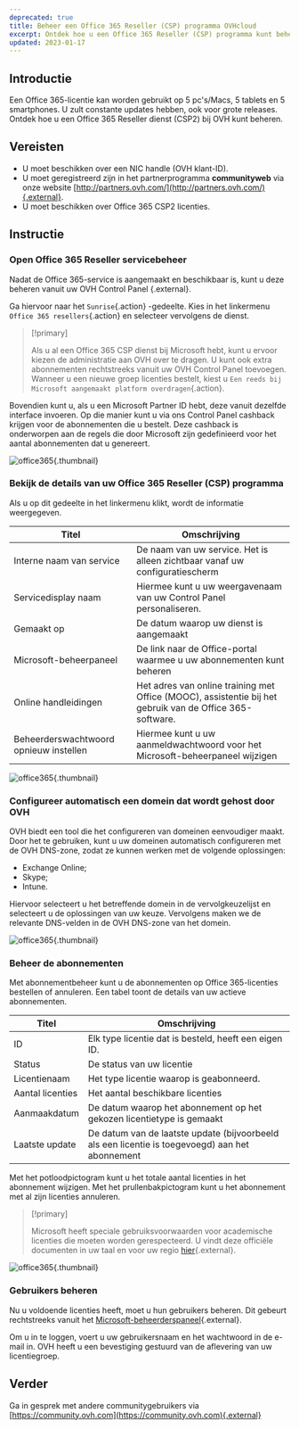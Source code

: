 ```yaml
---
deprecated: true
title: Beheer een Office 365 Reseller (CSP) programma OVHcloud
excerpt: Ontdek hoe u een Office 365 Reseller (CSP) programma kunt beheren met de OVHcloud
updated: 2023-01-17
---
```


## Introductie

Een Office 365-licentie kan worden gebruikt op 5 pc's/Macs, 5 tablets en 5 smartphones. U zult constante updates hebben, ook voor grote releases. Ontdek hoe u een Office 365 Reseller dienst (CSP2) bij OVH kunt beheren.

## Vereisten
- U moet beschikken over een NIC handle (OVH klant-ID).
- U moet geregistreerd zijn in het partnerprogramma **communityweb** via onze website [http://partners.ovh.com/](http://partners.ovh.com/){.external}. 
- U moet beschikken over Office 365 CSP2 licenties. 

## Instructie

### Open Office 365 Reseller servicebeheer

Nadat de Office 365-service is aangemaakt en beschikbaar is, kunt u deze beheren vanuit uw OVH Control Panel {.external}.

Ga hiervoor naar het `Sunrise`{.action} -gedeelte. Kies in het linkermenu `Office 365 resellers`{.action} en selecteer vervolgens de dienst.

> [!primary]
>
> Als u al een Office 365 CSP dienst bij Microsoft hebt, kunt u ervoor kiezen de administratie aan OVH over te dragen. U kunt ook extra abonnementen rechtstreeks vanuit uw OVH Control Panel toevoegen. Wanneer u een nieuwe groep licenties bestelt, kiest u `Een reeds bij Microsoft aangemaakt platform overdragen`{.action}.
>

Bovendien kunt u, als u een Microsoft Partner ID hebt, deze vanuit dezelfde interface invoeren. Op die manier kunt u via ons Control Panel cashback krijgen voor de abonnementen die u bestelt. Deze cashback is onderworpen aan de regels die door Microsoft zijn gedefinieerd voor het aantal abonnementen dat u genereert.

![office365](images/sunrise_office365_CSP2.png){.thumbnail}

### Bekijk de details van uw Office 365 Reseller (CSP) programma

Als u op dit gedeelte in het linkermenu klikt, wordt de informatie weergegeven.

|Titel|Omschrijving| 
|---|---| 
|Interne naam van service|De naam van uw service. Het is alleen zichtbaar vanaf uw configuratiescherm| 
|Servicedisplay naam|Hiermee kunt u uw weergavenaam van uw Control Panel personaliseren.| 
|Gemaakt op|De datum waarop uw dienst is aangemaakt| 
|Microsoft-beheerpaneel|De link naar de Office-portal waarmee u uw abonnementen kunt beheren| 
|Online handleidingen|Het adres van online training met Office (MOOC), assistentie bij het gebruik van de Office 365-software.| 
|Beheerderswachtwoord opnieuw instellen|Hiermee kunt u uw aanmeldwachtwoord voor het Microsoft-beheerpaneel wijzigen| 

![office365](images/sunrise_office365_CSP2_services_details.png){.thumbnail}

### Configureer automatisch een domein dat wordt gehost door OVH

OVH biedt een tool die het configureren van domeinen eenvoudiger maakt. Door het te gebruiken, kunt u uw domeinen automatisch configureren met de OVH DNS-zone, zodat ze kunnen werken met de volgende oplossingen:

- Exchange Online;
- Skype;
- Intune.

Hiervoor selecteert u het betreffende domein in de vervolgkeuzelijst en selecteert u de oplossingen van uw keuze. Vervolgens maken we de relevante DNS-velden in de OVH DNS-zone van het domein.

![office365](images/sunrise_office365_CSP2_automatic_domain_configuration.png){.thumbnail}

### Beheer de abonnementen

Met abonnementbeheer kunt u de abonnementen op Office 365-licenties bestellen of annuleren. Een tabel toont de details van uw actieve abonnementen.

|Titel|Omschrijving| 
|---|---| 
|ID|Elk type licentie dat is besteld, heeft een eigen ID.| 
|Status|De status van uw licentie| 
|Licentienaam|Het type licentie waarop is geabonneerd.| 
|Aantal licenties|Het aantal beschikbare licenties| 
|Aanmaakdatum|De datum waarop het abonnement op het gekozen licentietype is gemaakt| 
|Laatste update|De datum van de laatste update (bijvoorbeeld als een licentie is toegevoegd) aan het abonnement|

Met het potloodpictogram kunt u het totale aantal licenties in het abonnement wijzigen. Met het prullenbakpictogram kunt u het abonnement met al zijn licenties annuleren.

> [!primary]
>
> Microsoft heeft speciale gebruiksvoorwaarden voor academische licenties die moeten worden gerespecteerd. U vindt deze officiële documenten in uw taal en voor uw regio [hier](http://www.microsoftvolumelicensing.com/DocumentSearch.aspx?Mode=2&Keyword=AcademicQualEdUserDef){.external}.
>

![office365](images/sunrise_office365_CSP2_Subscribers.png){.thumbnail}

### Gebruikers beheren

Nu u voldoende licenties heeft, moet u hun gebruikers beheren. Dit gebeurt rechtstreeks vanuit het [Microsoft-beheerderspaneel](https://portal.office.com/Admin/Default.aspx){.external}.

Om u in te loggen, voert u uw gebruikersnaam en het wachtwoord in de e-mail in. OVH heeft u een bevestiging gestuurd van de aflevering van uw licentiegroep.

## Verder

Ga in gesprek met andere communitygebruikers via [https://community.ovh.com](https://community.ovh.com){.external}